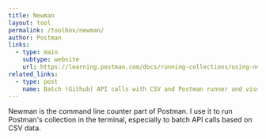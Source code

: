 ```yaml
---
title: Newman
layout: tool
permalink: /toolbox/newman/
author: Postman
links:
  - type: main
    subtype: website
    url: https://learning.postman.com/docs/running-collections/using-newman-cli/command-line-integration-with-newman/
related_links:
  - type: post
    name: Batch (Github) API calls with CSV and Postman runner and visualizer
---
```


Newman is the command line counter part of Postman. I use it to run Postman's collection in the terminal, especially to batch API calls based on CSV data.
<!--more-->

